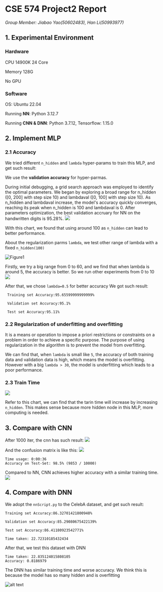 # CSE 574 Project2 Report
*Group Member: Jiabao Yao(50602483), Han Li(50993977)*

## 1. Experimental Environment
### Hardware
CPU 14900K 24 Core

Memory 128G

No GPU
### Software
OS: Ubuntu 22.04

Running **NN**: Python 3.12.7

Running **CNN & DNN**: Python 3.7.12, Tensorflow: 1.15.0


## 2. Implement MLP

### 2.1 Accuracy
We tried different `n_hidden` and `lambda` hyper-params to train this MLP, and get such result:

We use the **validation accuracy** for hyper-parmas.

During initial debugging, a grid search approach was employed to identify the optimal parameters. We began by exploring a broad range for n_hidden ([0, 200] with step size 10) and lambdaval ([0, 100] with step size 10). As n_hidden and lambdaval increase, the model's accuracy quickly converges, reaching its peak when n_hidden is 100 and lambdaval is 0. After parameters optimization, the best validation accruary for NN on the handwritten digits is 95.28%.
![](accuracy_heatmap_bigrange.png)
<div STYLE="page-break-after: always;"></div>

With this chart, we found that using around 100 as `n_hidden` can lead to better performance.

About the regularization parms `lambda`, we test other range of lambda with a fixed `n_hidden(100)`

![Figure1](acc_lambda_lambda_0_60.png)

Firstly, we try a big range from 0 to 60, and we find that when lambda is around 5, the accuracy is better.
So we run other experiments from 0 to 10
![](acc_lambda_lambda_0_1_0.05.png)


After that, we chose `lambda=0.5` for better accuracy
We got such result:
```
 Training set Accuracy:95.65599999999999%

 Validation set Accuracy:95.1%

 Test set Accuracy:95.11%
```
<div STYLE="page-break-after: always;"></div>

### 2.2 Regularization of underfitting and overfitting

It is a means or operation to impose a priori restrictions or constraints on a problem in order to achieve a specific purpose. The purpose of using regularization in the algorithm is to prevent the model from overfitting.

We can find that, when `lambda` is small like `5`, the accuracy of both training data and validation data is high, which means the model is overfitting.
However with a big `lambda > 30`, the model is underfitting which leads to a poor performance.


### 2.3 Train Time

![](time_plot_bigrange.png)

Refer to this chart, we can find that the tarin time will increase by increasing `n_hidden`. This makes sense because more hidden node in this MLP, more computing is needed.
<div STYLE="page-break-after: always;"></div>

## 3. Compare with CNN

After 1000 iter, the cnn has such result:
![](images.png)

And the confusion matrix is like this:
![](confusion_matrix.png)

```
Time usage: 0:00:36
Accuracy on Test-Set: 98.5% (9853 / 10000)
```
Compared to NN, CNN achieves higher accuracy with a similar training time.
![](cnn.png)
<div STYLE="page-break-after: always;"></div>


## 4. Compare with DNN

We adopt the `nnScript.py` to the CelebA dataset, and get such result:
```
Training set Accuracy:86.32701421800948%

Validation set Accuracy:85.29080675422139%

Test set Accuracy:86.41180923542771%

Time taken: 22.72310185432434
```

After that, we test this dataset with DNN
```
Time taken: 22.835124015808105
Accuracy: 0.8186979
```

The DNN has similar training time and worse accuracy.
We think this is because the model has so many hidden and is overfitting

![alt text](image.png)

